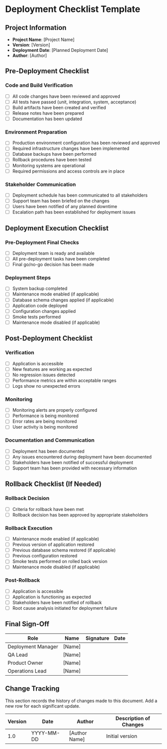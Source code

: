 # Deployment Checklist Template

## Project Information

- **Project Name**: [Project Name]
- **Version**: [Version]
- **Deployment Date**: [Planned Deployment Date]
- **Author**: [Author]

## Pre-Deployment Checklist

### Code and Build Verification

- [ ] All code changes have been reviewed and approved
- [ ] All tests have passed (unit, integration, system, acceptance)
- [ ] Build artifacts have been created and verified
- [ ] Release notes have been prepared
- [ ] Documentation has been updated

### Environment Preparation

- [ ] Production environment configuration has been reviewed and approved
- [ ] Required infrastructure changes have been implemented
- [ ] Database backups have been performed
- [ ] Rollback procedures have been tested
- [ ] Monitoring systems are operational
- [ ] Required permissions and access controls are in place

### Stakeholder Communication

- [ ] Deployment schedule has been communicated to all stakeholders
- [ ] Support team has been briefed on the changes
- [ ] Users have been notified of any planned downtime
- [ ] Escalation path has been established for deployment issues

## Deployment Execution Checklist

### Pre-Deployment Final Checks

- [ ] Deployment team is ready and available
- [ ] All pre-deployment tasks have been completed
- [ ] Final go/no-go decision has been made

### Deployment Steps

- [ ] System backup completed
- [ ] Maintenance mode enabled (if applicable)
- [ ] Database schema changes applied (if applicable)
- [ ] Application code deployed
- [ ] Configuration changes applied
- [ ] Smoke tests performed
- [ ] Maintenance mode disabled (if applicable)

## Post-Deployment Checklist

### Verification

- [ ] Application is accessible
- [ ] New features are working as expected
- [ ] No regression issues detected
- [ ] Performance metrics are within acceptable ranges
- [ ] Logs show no unexpected errors

### Monitoring

- [ ] Monitoring alerts are properly configured
- [ ] Performance is being monitored
- [ ] Error rates are being monitored
- [ ] User activity is being monitored

### Documentation and Communication

- [ ] Deployment has been documented
- [ ] Any issues encountered during deployment have been documented
- [ ] Stakeholders have been notified of successful deployment
- [ ] Support team has been provided with necessary information

## Rollback Checklist (If Needed)

### Rollback Decision

- [ ] Criteria for rollback have been met
- [ ] Rollback decision has been approved by appropriate stakeholders

### Rollback Execution

- [ ] Maintenance mode enabled (if applicable)
- [ ] Previous version of application restored
- [ ] Previous database schema restored (if applicable)
- [ ] Previous configuration restored
- [ ] Smoke tests performed on rolled back version
- [ ] Maintenance mode disabled (if applicable)

### Post-Rollback

- [ ] Application is accessible
- [ ] Application is functioning as expected
- [ ] Stakeholders have been notified of rollback
- [ ] Root cause analysis initiated for deployment failure

## Final Sign-Off

| Role               | Name   | Signature | Date |
|--------------------|--------|-----------|------|
| Deployment Manager | [Name] |           |      |
| QA Lead            | [Name] |           |      |
| Product Owner      | [Name] |           |      |
| Operations Lead    | [Name] |           |      |

## Change Tracking

This section records the history of changes made to this document. Add a new row for each significant update.

| Version | Date       | Author        | Description of Changes |
|---------|------------|---------------|------------------------|
| 1.0     | YYYY-MM-DD | [Author Name] | Initial version        |
